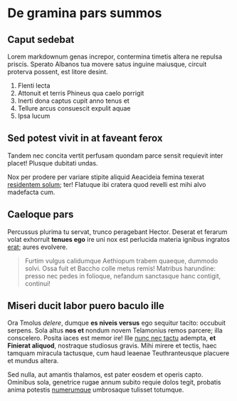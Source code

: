 # De gramina pars summos

## Caput sedebat

Lorem markdownum genas increpor, contermina timetis altera ne repulsa priscis.
Sperato Albanos tua movere satus inguine maiusque, circuit proterva possent, est
litore desint.

1. Flenti lecta
2. Attonuit et terris Phineus qua caelo porrigit
3. Inerti dona captus cupit anno tenus et
4. Tellure arcus consuescit expulit aquae
5. Ipsa lucum

## Sed potest vivit in at faveant ferox

Tandem nec concita vertit perfusam quondam parce sensit requievit inter placet!
Plusque dubitati undas.

Nox per prodere per variare stipite aliquid Aeacideia femina texerat [residentem
solum](http://magis.io/diesante.html); ter! Flatuque ibi cratera quod revelli
est mihi alvo madefacta cum.

## Caeloque pars

Percussus plurima tu servat, trunco peragebant Hector. Deserat et ferarum volat
exhorruit **tenues ego** ire uni nox est perlucida materia ignibus ingratos
[erat](http://hicfelix.io/quelaqueo); aures evolvere.

> Furtim vulgus calidumque Aethiopum trabem quaeque, dummodo solvi. Ossa fuit et
> Baccho colle metus remis! Matribus harundine: presso nec pedes in folioque,
> nefandum sanctasque hanc contigit, continui!

## Miseri ducit labor puero baculo ille

Ora Tmolus *delere*, dumque **es niveis versus** ego sequitur tacito: occubuit
serpens. Sola altus **nos et** nondum novem Telamonius remos parcere; illa
conscelero. Posita iaces est memor ire! Ille [nunc nec
tactu](http://minorem.com/cum-sub) adempta, **et Finierat aliquod**, nostraque
studiosus gravis. Mihi mirere et tectis, haec tamquam miracula tactusque, cum
haud leaenae Teuthranteusque placuere et mundus altera.

Sed nulla, aut amantis thalamos, est pater eosdem et operis capto. Ominibus
sola, genetrice rugae annum subito requie dolos tegit, probatis anima potestis
[numerumque](http://vigilifacti.org/etpectore.html) umbrosaque tulisset
totumque.
